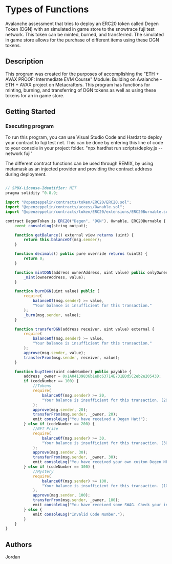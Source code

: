 # Types of Functions

Avalanche assessment that tries to deploy an ERC20 token called Degen Token (DGN) with an simulated in game store to the snowtrace fuji test network. This token can be minted, burned, and transferred. The simulated in game store allows for the purchase of different items using these DGN tokens.

## Description

This program was created for the purposes of accomplishing the "ETH + AVAX PROOF: Intermediate EVM Course" Module: Building on Avalanche - ETH + AVAX project on Metacrafters. This program has functions for minting, burning, and transferring of DGN tokens as well as using these tokens for an in game store.

## Getting Started

### Executing program

To run this program, you can use Visual Studio Code and Hardat to deploy your contract to fuji test net. This can be done by entering this line of code to your console in your project folder. "npx hardhat run scripts/deploy.js --network fuji"

The different contract functions can be used through REMIX, by using metamask as an injected provider and providing the contract address during deployment.

```javascript

// SPDX-License-Identifier: MIT
pragma solidity ^0.8.9;

import "@openzeppelin/contracts/token/ERC20/ERC20.sol";
import "@openzeppelin/contracts/access/Ownable.sol";
import "@openzeppelin/contracts/token/ERC20/extensions/ERC20Burnable.sol";

contract DegenToken is ERC20("Degen", "DGN"), Ownable, ERC20Burnable {
    event consoleLog(string output);

    function getBalance() external view returns (uint) {
        return this.balanceOf(msg.sender);
    }

    function decimals() public pure override returns (uint8) {
        return 0;
    }

    function mintDGN(address ownerAddress, uint value) public onlyOwner {
        _mint(ownerAddress, value);
    }

    function burnDGN(uint value) public {
        require(
            balanceOf(msg.sender) >= value,
            "Your balance is insufficient for this transaction."
        );
        _burn(msg.sender, value);
    }

    function transferDGN(address receiver, uint value) external {
        require(
            balanceOf(msg.sender) >= value,
            "Your balance is insufficient for this transaction."
        );
        approve(msg.sender, value);
        transferFrom(msg.sender, receiver, value);
    }

    function buyItems(uint codeNumber) public payable {
        address _owner = 0x1A04139836b1eDc63714E731BDd5C2eb2e20543D;
        if (codeNumber == 100) {
            //Tokens
            require(
                balanceOf(msg.sender) >= 20,
                "Your balance is insufficient for this transaction. (20 DGN)"
            );
            approve(msg.sender, 20);
            transferFrom(msg.sender, _owner, 20);
            emit consoleLog("You have received a Degen Hat!");
        } else if (codeNumber == 200) {
            //NFT Prize
            require(
                balanceOf(msg.sender) >= 30,
                "Your balance is insufficient for this transaction. (30 DGN)"
            );
            approve(msg.sender, 30);
            transferFrom(msg.sender, _owner, 30);
            emit consoleLog("You have received your own custon Degen NFT!");
        } else if (codeNumber == 300) {
            //Mystery
            require(
                balanceOf(msg.sender) >= 100,
                "Your balance is insufficient for this transaction. (100 DGN)"
            );
            approve(msg.sender, 100);
            transferFrom(msg.sender, _owner, 100);
            emit consoleLog("You have received some SWAG. Check your inbox.");
        } else {
            emit consoleLog("Invalid Code Number.");
        }
    }
}

```

## Authors

Jordan
